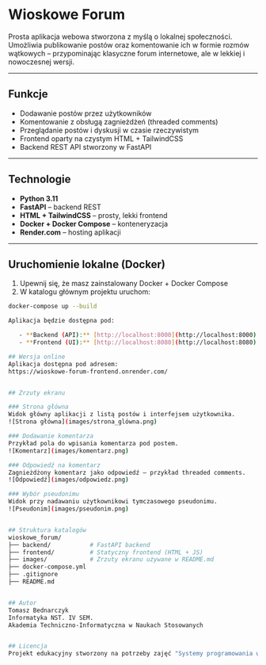 # Wioskowe Forum

Prosta aplikacja webowa stworzona z myślą o lokalnej społeczności. Umożliwia publikowanie postów oraz komentowanie ich w formie rozmów wątkowych – przypominając klasyczne forum internetowe, ale w lekkiej i nowoczesnej wersji.

---

## Funkcje

- Dodawanie postów przez użytkowników
- Komentowanie z obsługą zagnieżdżeń (threaded comments)
- Przeglądanie postów i dyskusji w czasie rzeczywistym
- Frontend oparty na czystym HTML + TailwindCSS
- Backend REST API stworzony w FastAPI

---

## Technologie

- **Python 3.11**
- **FastAPI** – backend REST
- **HTML + TailwindCSS** – prosty, lekki frontend
- **Docker + Docker Compose** – konteneryzacja
- **Render.com** – hosting aplikacji

---

## Uruchomienie lokalne (Docker)

1. Upewnij się, że masz zainstalowany Docker + Docker Compose
2. W katalogu głównym projektu uruchom:

```bash
docker-compose up --build

Aplikacja będzie dostępna pod:

   - **Backend (API):** [http://localhost:8000](http://localhost:8000)  
   - **Frontend (UI):** [http://localhost:8080](http://localhost:8080)

## Wersja online
Aplikacja dostępna pod adresem:
https://wioskowe-forum-frontend.onrender.com/


## Zrzuty ekranu

### Strona główna
Widok główny aplikacji z listą postów i interfejsem użytkownika.
![Strona główna](images/strona_glówna.png)

### Dodawanie komentarza
Przykład pola do wpisania komentarza pod postem.
![Komentarz](images/komentarz.png)

### Odpowiedź na komentarz
Zagnieżdżony komentarz jako odpowiedź – przykład threaded comments.
![Odpowiedź](images/odpowiedz.png)

### Wybór pseudonimu
Widok przy nadawaniu użytkownikowi tymczasowego pseudonimu.
![Pseudonim](images/pseudonim.png)


## Struktura katalogów
wioskowe_forum/
├── backend/           # FastAPI backend
├── frontend/          # Statyczny frontend (HTML + JS)
├── images/            # Zrzuty ekranu używane w README.md
├── docker-compose.yml
├── .gitignore
├── README.md


## Autor
Tomasz Bednarczyk
Informatyka NST. IV SEM.
Akademia Techniczno-Informatyczna w Naukach Stosowanych


## Licencja
Projekt edukacyjny stworzony na potrzeby zajęć "Systemy programowania w chmurze". Kod open-source.
